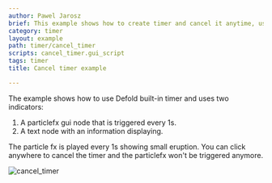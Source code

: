 ```yaml
---
author: Pawel Jarosz
brief: This example shows how to create timer and cancel it anytime, using built-in timer API.
category: timer
layout: example
path: timer/cancel_timer
scripts: cancel_timer.gui_script
tags: timer
title: Cancel timer example

---
```


The example shows how to use Defold built-in timer and uses two indicators:

1. A particlefx gui node that is triggered every 1s.
2. A text node with an information displaying.

The particle fx is played every 1s showing small eruption.
You can click anywhere to cancel the timer and the particlefx won't be triggered anymore.

![cancel_timer](cancel_timer.png)